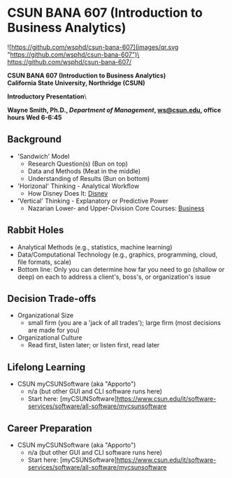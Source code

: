 # CSUN BANA 607 (Introduction to Business Analytics)


![https://github.com/wsphd/csun-bana-607](images/qr.svg "https://github.com/wsphd/csun-bana-607")\
<https://github.com/wsphd/csun-bana-607/>

**CSUN BANA 607 (Introduction to Business Analytics)**\
**California State University, Northridge (CSUN)**

**Introductory Presentation**\

**Wayne Smith, Ph.D., _Department of Management_, <ws@csun.edu>, office hours Wed 6-6:45**


## Background

* 'Sandwich' Model
  * Research Question(s) (Bun on top)
  * Data and Methods (Meat in the middle)
  * Understanding of Results (Bun on bottom)
* 'Horizonal' Thinking - Analytical Workflow
  * How Disney Does It: [Disney](disney.pdf")
* 'Vertical' Thinking - Explanatory or Predictive Power
  * Nazarian Lower- and Upper-Division Core Courses: [Business](business.pdf)


## Rabbit Holes

* Analytical Methods (e.g., statistics, machine learning)
* Data/Computational Technology (e.g., graphics, programming, cloud, file formats, scale)
* Bottom line: Only you can determine how far you need to go (shallow or deep) on each to address a client's, boss's, or organization's issue


## Decision Trade-offs

* Organizational Size
  * small firm (you are a 'jack of all trades'); large firm (most decisions are made for you)
* Organizational Culture
  * Read first, listen later; or listen first, read later


## Lifelong Learning

* CSUN myCSUNSoftware (aka "Apporto")
  * n/a (but other GUI and CLI software runs here)
  * Start here: [myCSUNSoftware]<https://www.csun.edu/it/software-services/software/all-software/mycsunsoftware>


## Career Preparation

* CSUN myCSUNSoftware (aka "Apporto")
  * n/a (but other GUI and CLI software runs here)
  * Start here: [myCSUNSoftware]<https://www.csun.edu/it/software-services/software/all-software/mycsunsoftware>

